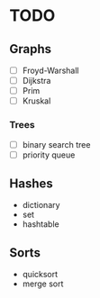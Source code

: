 # TODO

## Graphs 

- [ ] Froyd-Warshall
- [ ] Dijkstra
- [ ] Prim 
- [ ] Kruskal

### Trees

- [ ] binary search tree 
- [ ] priority queue

## Hashes

- dictionary
- set
- hashtable

## Sorts

- quicksort
- merge sort
